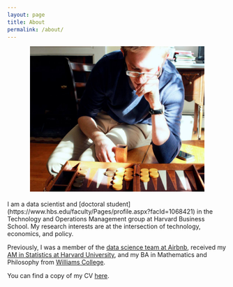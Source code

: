 ```yaml
---
layout: page
title: About
permalink: /about/
---
```


<center> 
<img src="/files/backgammon.jpg"  width="400" height="333">
</center> 

<br>
I am a data scientist and [doctoral student](https://www.hbs.edu/faculty/Pages/profile.aspx?facId=1068421) in the Technology and Operations Management group at Harvard Business School. My research interests are at the intersection of technology, economics, and policy. 

Previously, I was a member of the [data science team at Airbnb](https://medium.com/airbnb-engineering/at-airbnb-data-science-belongs-everywhere-917250c6beba), received my [AM in Statistics at Harvard University](https://statistics.fas.harvard.edu/alumni), and my BA in Mathematics and Philosophy from [Williams College](https://www.williams.edu/).

You can find a copy of my CV [here](/files/Jeffrey_Fossett_CV_Aug_19.pdf).